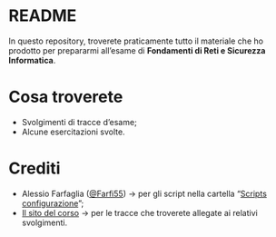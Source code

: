# README

In questo repository, troverete praticamente tutto il materiale che ho prodotto per prepararmi all’esame di **Fondamenti di Reti e Sicurezza Informatica**.

# Cosa troverete

- Svolgimenti di tracce d’esame;
- Alcune esercitazioni svolte.

# Crediti

- Alessio Farfaglia ([@Farfi55](https://github.com/Farfi55#)) → per gli script nella cartella “[Scripts configurazione](https://github.com/ilveron/fondamenti-reti-sicurezza/tree/main/Scripts%20configurazione)”;
- [Il sito del corso](https://sites.google.com/unical.it/inf-fondamentidiretiesicurezza/) → per le tracce che troverete allegate ai relativi svolgimenti.
